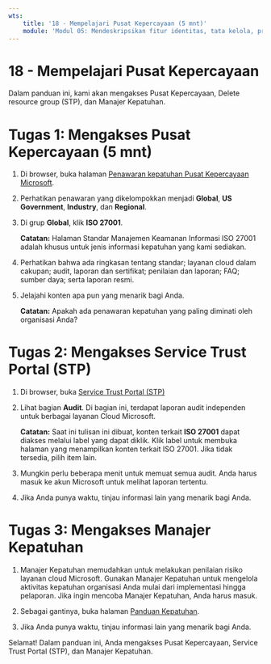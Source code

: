 ```yaml
---
wts:
    title: '18 - Mempelajari Pusat Kepercayaan (5 mnt)'
    module: 'Modul 05: Mendeskripsikan fitur identitas, tata kelola, privasi, dan kepatuhan'
---
```

# 18 - Mempelajari Pusat Kepercayaan

Dalam panduan ini, kami akan mengakses Pusat Kepercayaan, Delete resource group (STP), dan Manajer Kepatuhan.

# Tugas 1: Mengakses Pusat Kepercayaan (5 mnt)

1. Di browser, buka halaman [Penawaran kepatuhan Pusat Kepercayaan Microsoft](https://docs.microsoft.com/id-id/microsoft-365/compliance/offering-home).

2. Perhatikan penawaran yang dikelompokkan menjadi **Global**, **US Government**, **Industry**, dan **Regional**.

3. Di grup **Global**, klik **ISO 27001**. 

    **Catatan:** Halaman Standar Manajemen Keamanan Informasi ISO 27001 adalah khusus untuk jenis informasi kepatuhan yang kami sediakan.

4. Perhatikan bahwa ada ringkasan tentang standar; layanan cloud dalam cakupan; audit, laporan dan sertifikat; penilaian dan laporan; FAQ; sumber daya; serta laporan resmi. 

5. Jelajahi konten apa pun yang menarik bagi Anda. 

    **Catatan:** Apakah ada penawaran kepatuhan yang paling diminati oleh organisasi Anda?

# Tugas 2: Mengakses Service Trust Portal (STP)

1. Di browser, buka [Service Trust Portal (STP)](https://servicetrust.microsoft.com)

2. Lihat bagian **Audit**. Di bagian ini, terdapat laporan audit independen untuk berbagai layanan Cloud Microsoft.

    **Catatan:** Saat ini tulisan ini dibuat, konten terkait **ISO 27001** dapat diakses melalui label yang dapat diklik. Klik label untuk membuka halaman yang menampilkan konten terkait ISO 27001. Jika tidak tersedia, pilih item lain. 

3. Mungkin perlu beberapa menit untuk memuat semua audit. Anda harus masuk ke akun Microsoft untuk melihat laporan tertentu.

4. Jika Anda punya waktu, tinjau informasi lain yang menarik bagi Anda. 

# Tugas 3: Mengakses Manajer Kepatuhan

1. Manajer Kepatuhan memudahkan untuk melakukan penilaian risiko layanan cloud Microsoft. Gunakan Manajer Kepatuhan untuk mengelola aktivitas kepatuhan organisasi Anda mulai dari implementasi hingga pelaporan. Jika ingin mencoba Manajer Kepatuhan, Anda harus masuk.

2. Sebagai gantinya, buka halaman [Panduan Kepatuhan](https://servicetrust.microsoft.com/Documents/TrustDocuments). 

3. Jika Anda punya waktu, tinjau informasi lain yang menarik bagi Anda. 

Selamat! Dalam panduan ini, Anda mengakses Pusat Kepercayaan, Service Trust Portal (STP), dan Manajer Kepatuhan.